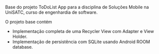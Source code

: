 Base do projeto ToDoList App para a disciplina de Soluções Mobile na UniSATC, curso de engenhardia de software.

O projeto base contém
  - Implementação completa de uma Recycler View com Adapter e View Holder.
  - Implementação de persistência com SQLite usando Android ROOM database.

